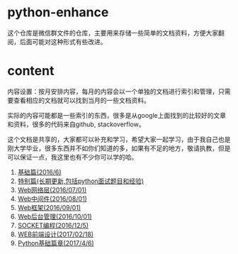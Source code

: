 # python-enhance

这个仓库是微信群文件的仓库，主要用来存储一些简单的文档资料，方便大家翻阅，后面可能对这种形式有些改进。

# content

内容设置：按月安排内容，每月的内容会以一个单独的文档进行索引和管理，只需要查看相应的文档就可以找到当月的一些文档资料。

实际的内容可能都是一些索引的东西，很多是从google上面找到的比较好的文章和资料，很多的代码来自github, stackoverflow。

这个文档是共享的，大家都可以补充和学习，希望大家一起学习，由于我自己也是刚大学毕业，很多东西并不如你们知道的多，如果有不足的地方，敬请执教，但是可以保证一点，我这里也有不少你可以学的哈。

1. [基础篇(2016/6)][1]
2. [特别篇(长期更新,包括python面试题目和经验)][2]
3. [Web网络层(2016/07/01)][3]
4. [Web中间件(2016/08/01)][4]
5. [Web框架(2016/09/01)][5]
6. [Web后台管理(2016/10/01)][6]
7. [SOCKET编程(2016/12/5)][7]
8. [WEB前端设计(2017/02/18)][8]
9. [Python基础篇章(2017/4/6)][9]


[1]: ./month-1.md 'basic tutorial'
[2]: ./month-1-1.md 'interview how-to'
[3]: ./month-2.md 'web network'
[4]: ./month-3.md 'middleware'
[5]: ./month-4.md 'async'
[6]: ./month-5.md 'web framework'
[7]: ./month-6.md 'socket programming'
[8]: ./month-7.md 'web frontend design'
[9]: ./month-8.md 'python fundamentals'
